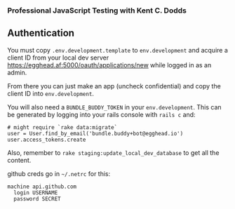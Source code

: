 ### Professional JavaScript Testing with Kent C. Dodds

## Authentication

You must copy `.env.development.template` to `env.development` and acquire a client ID from your local dev server https://egghead.af:5000/oauth/applications/new while logged in as an admin.

From there you can just make an app (uncheck confidential) and copy the client ID into `env.development`.

You will also need a `BUNDLE_BUDDY_TOKEN` in your `env.development`. This can be generated by logging into your rails console with `rails c` and:

```
# might require `rake data:migrate`
user = User.find_by_email('bundle.buddy+bot@egghead.io')
user.access_tokens.create
```

Also, remember to `rake staging:update_local_dev_database` to get all the content.

github creds go in `~/.netrc` for this:

```
machine api.github.com
  login USERNAME
  password SECRET
```
